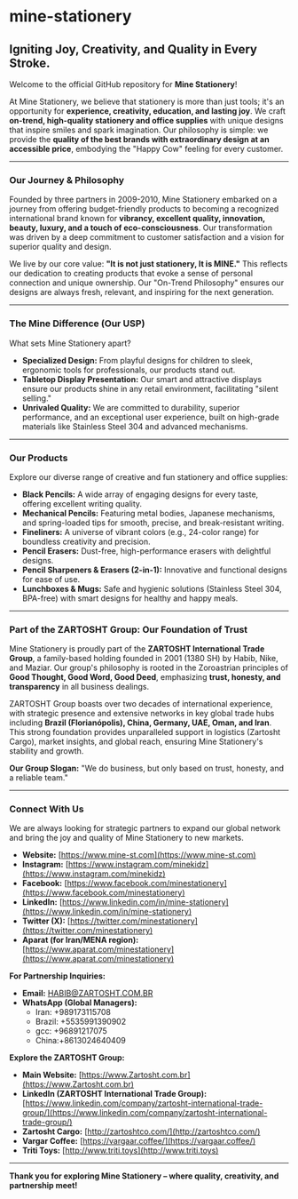 # mine-stationery
## Igniting Joy, Creativity, and Quality in Every Stroke.

Welcome to the official GitHub repository for **Mine Stationery**!

At Mine Stationery, we believe that stationery is more than just tools; it's an opportunity for **experience, creativity, education, and lasting joy**. We craft **on-trend, high-quality stationery and office supplies** with unique designs that inspire smiles and spark imagination. Our philosophy is simple: we provide the **quality of the best brands with extraordinary design at an accessible price**, embodying the "Happy Cow" feeling for every customer.

---

### **Our Journey & Philosophy**

Founded by three partners in 2009-2010, Mine Stationery embarked on a journey from offering budget-friendly products to becoming a recognized international brand known for **vibrancy, excellent quality, innovation, beauty, luxury, and a touch of eco-consciousness**. Our transformation was driven by a deep commitment to customer satisfaction and a vision for superior quality and design.

We live by our core value: **"It is not just stationery, It is MINE."** This reflects our dedication to creating products that evoke a sense of personal connection and unique ownership. Our "On-Trend Philosophy" ensures our designs are always fresh, relevant, and inspiring for the next generation.

---

### **The Mine Difference (Our USP)**

What sets Mine Stationery apart?

* **Specialized Design:** From playful designs for children to sleek, ergonomic tools for professionals, our products stand out.
* **Tabletop Display Presentation:** Our smart and attractive displays ensure our products shine in any retail environment, facilitating "silent selling."
* **Unrivaled Quality:** We are committed to durability, superior performance, and an exceptional user experience, built on high-grade materials like Stainless Steel 304 and advanced mechanisms.

---

### **Our Products**

Explore our diverse range of creative and fun stationery and office supplies:

* **Black Pencils:** A wide array of engaging designs for every taste, offering excellent writing quality.
* **Mechanical Pencils:** Featuring metal bodies, Japanese mechanisms, and spring-loaded tips for smooth, precise, and break-resistant writing.
* **Fineliners:** A universe of vibrant colors (e.g., 24-color range) for boundless creativity and precision.
* **Pencil Erasers:** Dust-free, high-performance erasers with delightful designs.
* **Pencil Sharpeners & Erasers (2-in-1):** Innovative and functional designs for ease of use.
* **Lunchboxes & Mugs:** Safe and hygienic solutions (Stainless Steel 304, BPA-free) with smart designs for healthy and happy meals.

---

### **Part of the ZARTOSHT Group: Our Foundation of Trust**

Mine Stationery is proudly part of the **ZARTOSHT International Trade Group**, a family-based holding founded in 2001 (1380 SH) by Habib, Nike, and Maziar. Our group's philosophy is rooted in the Zoroastrian principles of **Good Thought, Good Word, Good Deed**, emphasizing **trust, honesty, and transparency** in all business dealings.

ZARTOSHT Group boasts over two decades of international experience, with strategic presence and extensive networks in key global trade hubs including **Brazil (Florianópolis), China, Germany, UAE, Oman, and Iran**. This strong foundation provides unparalleled support in logistics (Zartosht Cargo), market insights, and global reach, ensuring Mine Stationery's stability and growth.

**Our Group Slogan:** "We do business, but only based on trust, honesty, and a reliable team."

---

### **Connect With Us**

We are always looking for strategic partners to expand our global network and bring the joy and quality of Mine Stationery to new markets.

* **Website:** [https://www.mine-st.com](https://www.mine-st.com)
* **Instagram:** [https://www.instagram.com/minekidz](https://www.instagram.com/minekidz)
* **Facebook:** [https://www.facebook.com/minestationery](https://www.facebook.com/minestationery)
* **LinkedIn:** [https://www.linkedin.com/in/mine-stationery](https://www.linkedin.com/in/mine-stationery)
* **Twitter (X):** [https://twitter.com/minestationery](https://twitter.com/minestationery)
* **Aparat (for Iran/MENA region):** [https://www.aparat.com/minestationery](https://www.aparat.com/minestationery)

**For Partnership Inquiries:**
* **Email:** HABIB@ZARTOSHT.COM.BR
* **WhatsApp (Global Managers):**
    * Iran: +989173115708
    * Brazil: +5535991390902
    * gcc: +96891217075
    * China:+8613024640409

**Explore the ZARTOSHT Group:**
* **Main Website:** [https://www.Zartosht.com.br](https://www.Zartosht.com.br)
* **LinkedIn (ZARTOSHT International Trade Group):** [https://www.linkedin.com/company/zartosht-international-trade-group/](https://www.linkedin.com/company/zartosht-international-trade-group/)
* **Zartosht Cargo:** [http://zartoshtco.com/](http://zartoshtco.com/)
* **Vargar Coffee:** [https://vargaar.coffee/](https://vargaar.coffee/)
* **Triti Toys:** [http://www.triti.toys](http://www.triti.toys)

---

**Thank you for exploring Mine Stationery – where quality, creativity, and partnership meet!**
